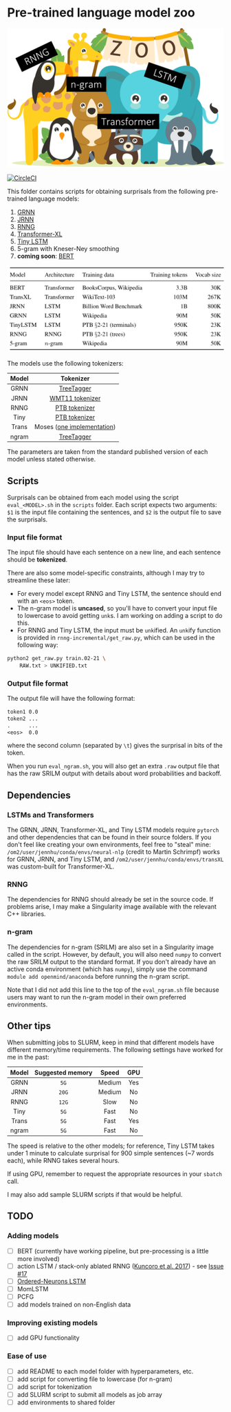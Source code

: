 # Pre-trained language model zoo

![zoo](zoo.png)

[![CircleCI](https://circleci.com/gh/cpllab/language-models.svg?style=svg&circle-token=d907824249db5ad63c03bfcc3b403c6d9ad845e2)](https://circleci.com/gh/cpllab/language-models)

This folder contains scripts for obtaining surprisals from the following pre-trained language models:

1. [GRNN](https://github.com/facebookresearch/colorlessgreenRNNs)
2. [JRNN](https://github.com/tensorflow/models/tree/master/research/lm_1b)
3. [RNNG](https://github.com/clab/rnng)
4. [Transformer-XL](https://github.com/kimiyoung/transformer-xl)
5. [Tiny LSTM](https://github.com/pytorch/examples/tree/master/word_language_model)
6. 5-gram with Kneser-Ney smoothing
7. **coming soon**: [BERT](https://github.com/google-research/bert)

![models](models.png)

The models use the following tokenizers:

| Model | Tokenizer |
| :---: | :--------------: |
| GRNN  | [TreeTagger](https://www.cis.uni-muenchen.de/~schmid/tools/TreeTagger/) |
| JRNN  | [WMT11 tokenizer](http://statmt.org/wmt11/translation-task.html) |
| RNNG  | [PTB tokenizer](https://www.nltk.org/_modules/nltk/tokenize/treebank.html) |
| Tiny  | [PTB tokenizer](https://www.nltk.org/_modules/nltk/tokenize/treebank.html) |
| Trans | Moses ([one implementation](https://github.com/OpenNMT/OpenNMT-py/blob/master/tools/tokenizer.perl)) |
| ngram | [TreeTagger](https://www.cis.uni-muenchen.de/~schmid/tools/TreeTagger/) |

The parameters are taken from the standard published version of each model unless stated otherwise.

## Scripts

Surprisals can be obtained from each model using the script `eval_<MODEL>.sh` in the `scripts` folder.
Each script expects two arguments: `$1` is the input file containing the sentences, and
`$2` is the output file to save the surprisals.

### Input file format

The input file should have each sentence on a new line, and each sentence should be **tokenized**.

There are also some model-specific constraints, although I may try to streamline these later:
* For every model except RNNG and Tiny LSTM, the sentence should end with an `<eos>` token.
* The n-gram model is **uncased**, so you'll have to convert your input file to lowercase
  to avoid getting `unk`s. I am working on adding a script to do this.
* For RNNG and Tiny LSTM, the input must be `unk`ified. An `unk`ify function is provided in
  `rnng-incremental/get_raw.py`, which can be used in the following way:
```bash
python2 get_raw.py train.02-21 \
    RAW.txt > UNKIFIED.txt
```

### Output file format

The output file will have the following format:
```
token1 0.0
token2 ...
.      ...
<eos>  0.0
```
where the second column (separated by `\t`) gives the surprisal in bits of the token.

When you run `eval_ngram.sh`, you will also get an extra `.raw` output file that has the raw SRILM output with
details about word probabilities and backoff.

## Dependencies

### LSTMs and Transformers
The GRNN, JRNN, Transformer-XL, and Tiny LSTM models require `pytorch` and other dependencies that can be found
in their source folders. If you don't feel like creating your own environments, feel free to "steal" mine:
`/om2/user/jennhu/conda/envs/neural-nlp` (credit to Martin Schrimpf) works for GRNN, JRNN, and Tiny LSTM, and
`/om2/user/jennhu/conda/envs/transXL` was custom-built for Transformer-XL.

### RNNG
The dependencies for RNNG should already be set in the source code. If problems arise, I may make
a Singularity image available with the relevant C++ libraries.

### n-gram
The dependencies for n-gram (SRILM) are also set in a Singularity image called in the script.
However, by default, you will also need `numpy` to convert the raw SRILM output to the standard
format. If you don't already have an active conda environment (which has `numpy`), simply use the command
`module add openmind/anaconda` before running the n-gram script.

Note that I did not add this line to the top of the `eval_ngram.sh` file because users may want
to run the n-gram model in their own preferred environments.

## Other tips

When submitting jobs to SLURM, keep in mind that different models have different memory/time
requirements. The following settings have worked for me in the past:

| Model | Suggested memory | Speed  | GPU |
| :---: | :--------------: | :----: | :-: |
| GRNN  | `5G`             | Medium | Yes |
| JRNN  | `20G`            | Medium | No  |
| RNNG  | `12G`            | Slow   | No  |
| Tiny  | `5G`             | Fast   | No  |
| Trans | `5G`             | Fast   | Yes |
| ngram | `5G`             | Fast   | No  |

The speed is relative to the other models; for reference, Tiny LSTM takes under 1 minute to calculate
surprisal for 900 simple sentences (~7 words each), while RNNG takes several hours.

If using GPU, remember to request the appropriate resources in your `sbatch` call.

I may also add sample SLURM scripts if that would be helpful.

## TODO

### Adding models

- [ ] BERT (currently have working pipeline, but pre-processing is a little more involved)
- [ ] action LSTM / stack-only ablated RNNG ([Kuncoro et al. 2017](https://aclweb.org/anthology/E17-1117)) - see [Issue #17](https://github.com/clab/rnng/issues/17)
- [ ] [Ordered-Neurons LSTM](https://arxiv.org/pdf/1810.09536.pdf)
- [ ] MomLSTM
- [ ] PCFG
- [ ] add models trained on non-English data

### Improving existing models

- [ ] add GPU functionality

### Ease of use

- [ ] add README to each model folder with hyperparameters, etc.
- [ ] add script for converting file to lowercase (for n-gram)
- [ ] add script for tokenization
- [ ] add SLURM script to submit all models as job array
- [ ] add environments to shared folder
